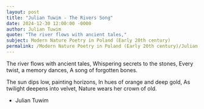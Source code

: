 ```yaml
---
layout: post
title: "Julian Tuwim - The Rivers Song"
date: 2024-12-30 12:00:00 -0000
author: Julian Tuwim
quote: "The river flows with ancient tales,"
subject: Modern Nature Poetry in Poland (Early 20th century)
permalink: /Modern Nature Poetry in Poland (Early 20th century)/Julian Tuwim/Julian Tuwim - The Rivers Song
---
```


The river flows with ancient tales,
Whispering secrets to the stones,
Every twist, a memory dances,
A song of forgotten bones.

The sun dips low, painting horizons,
In hues of orange and deep gold,
As twilight deepens into velvet,
Nature wears her crown of old.

- Julian Tuwim
